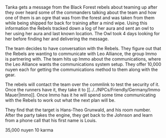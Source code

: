 Tanka gets a message from the Black Forest rebels about teaming up after they over heard some of the commanders talking about the team and how one of them is an ogre that was from the forest and was taken from them while being shipped for back for training after a mind wipe. Using this information the Rebels tracked down a log of her aura and sent an owl to her using her aura and last known location. The Owl took 4 days looking for her before finding her and delivering the message.

The team decides to have conversation with the Rebels. They figure out that the Rebels are wanting to communicate with Leo Alliance, the group Immo is partnering with. The team hits up Immo about the communications, where the Leo Alliance wants the communications system setup. They offer 10,000 nuyen each for getting the communications method to them along with the gear.

The rebels will contact the team over the commlink to test the security of it. Once the runners have it, they take it to [[../../NPCs/Friendly/Germany/Immo Mauer|Immo]]. Once Immo has it he will spend some time communicating with the Rebels to work out what the next plan will be.

They find that the target is Hans-Theo Grunwald, and his room number. After the party takes the engine, they get back to the Johnson and learn from a phone call that his first name is Louis. 

35,000 nuyen
10 karma